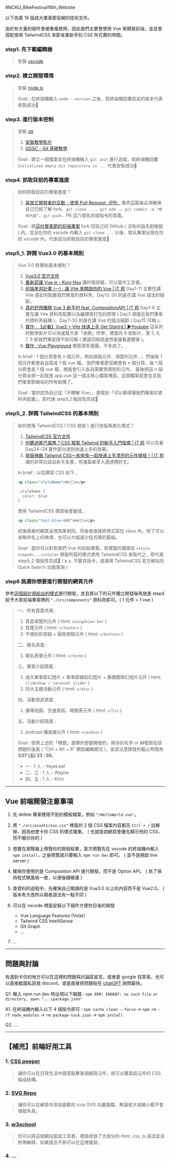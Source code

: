 #NCKU_BikeFestival16th_Website 

以下為第 16 屆成大單車節官網的技術文件。

由於有大量的組件會被重複使用，因此我們主要會使用 Vue 來開發前端，並且會搭配使用 TailwindCSS 來節省重新手刻 CSS 所花費的時間。

### step1. 先下載編輯器

> 安裝 [vscode](https://code.visualstudio.com/)

### step2. 建立開發環境

> 安裝 [node.js](https://nodejs.org/en/)
> 
> Goal : 
> 在終端機輸入 `node --verison` 之後，若終端機回覆目前的版本代表安裝成功🎊


### step3. 進行版本控制

> 安裝 [git](https://git-scm.com/)
> 
> 1. [安裝教學影片](https://progressbar.tw/posts/1)
> 2. [GDSC - Git 基礎教學](https://hackmd.io/@steven1lung/ncku-gdsc-git-tutorial)
> 
> Goal : 
> 建立一個檔案並在終端機輸入 `git init` 進行追蹤，若終端機回覆 `Initialized empty Git repository in ...` 代表安裝成功🎊


### step4. 抓取目前的專案進度

> 如何抓取目前的專案進度？
> 
> 1. [與其它開發者的互動 - 使用 Pull Request（PR）](https://gitbook.tw/chapters/github/pull-request)
> 看完這篇後必須確保自己已經了解 fork、`git clone ...`、`git add .`、`git commit -m "修改內容"`、`git push`、PR 這六個名詞或指令的意義。
> 
> Goal : 
> 將[這份單車節的前端專案](https://github.com/weikaibro/NCKU_BikeFestival16th_Website) fork 回自己的 Github ( 沒有的話先創帳號 ) 內，並且在你的 vscode 內輸入 `git clone ...` 以後，若此專案出現在你的 vscode 內，代表成功抓取目前的專案進度🎊


### step5_1. 詳閱 Vue3.0 的基本規則

> Vue 3.0 有哪些基本規則？
>
> 1. [Vue3.0 官方文件](https://vuejs.org/)
> 2. [重新認識 Vue.js - Kuro Hsu](https://book.vue.tw/)
> 講的很詳細，可以當作工具書。
> 3. [前端黑洞計畫 (一) : 讓 Vite 來開啟你的 Vue | IT 邦](https://ithelp.ithome.com.tw/users/20139636/ironman/3890)
> Day1-11 主要在講 Vite 是如何配置我們專案的資料夾，Day12-30 則是在講 Vue 語法的細節。
> 4. [真的好想離開 Vue 3 新手村 feat. CompositionAPI | IT 邦](https://ithelp.ithome.com.tw/users/20152606/ironman/5782)
> Day1-6 主要在講 Vite 資料夾配置以及編譯與打包的原理 ( Day3 很接近我們專案的資料夾結構 )，Day7-30 則是在講 Vue 的語法細節 ( Day15 可略 )。
> 5. [實作 : 【必看】Vue3 + Vite 快速上手 Get Startrd | ▶️Youtube](https://www.youtube.com/playlist?list=PLbOfcOk7bN42Kzp1wQsoLuU0vPUmFBe-X)
> 這系列的教學影片可以快速幫大家「收斂」所學，裡面共 9 部影片，第 5, 6, 7, 9 部我們專案用不到可略 ( 建議切兩倍速然後邊看邊實做 )。
> 6. [實作 : Vue Playground](https://vuejs.org/examples/#hello-world)
> 裡面很多寶藏，不多說了。
> 
> In brief :
> 1 個分頁會有 n 個元件，例如按鈕元件、導覽列元件...，然後每 1 個元件都會各自寫成 1 個 vue 檔。
> 我們單車節官網會有 n 個分頁，每 1 個分頁會是 1 個 vue 檔，裡面會引入各自需要使用到的元件。
> 最後把這 n 個分頁全部一起放進 app.vue 這一個主核心檔案裡面，這個檔案就會包含我們單車節網站的所有結構了。
> 
> Goal : 
> 當你認為自己從「不瞭解 Vue」，進階到「可以看得懂我們專案的資料夾配置」，即代表 step5_1 階段性完成🎊


### step5_2. 詳閱 TailwindCSS 的基本規則

> 如何使用 TailwindCSS ( CSS 框架 ) 進行排版與美化樣式？
>
> 1. [TailwindCSS 官方文件](https://tailwindcss.com/)
> 2. [你聽過尾巴風嗎 ? CSS 框架 Tailwind 的新手入門指南 | IT 邦](https://ithelp.ithome.com.tw/users/20152251/ironman/5809)
> 可以先看 Day24~28 實作部分達到快速上手的效果。
> 3. [排版神器 Tailwind CSS～和兔兔一起快速上手漂亮的元件開發！| IT 邦](https://ithelp.ithome.com.tw/users/20138853/ironman/3928?fbclid=IwAR3Jc9SXFImqhuc_7xuc_18N0CnnUkKmV73l1Ig_Uj90Pe2rgT-ZI93oD7Y)
> 講的非常白話且新手友善，有幾篇甚至入選達標好文。
> 
> In brief :
> 以往撰寫 CSS 如下...
> ```html
> <p class="styleName">Hello</p> 
> 
> .styleName {
>   color: blue
> }
> ```
> 使用 TailwindCSS 撰寫後會變成...
> ```html
> <p class="text-blue-600">Hello</p>
> ``` 
> 前後兩者的網頁呈現效果相同，而後者直接將樣式寫在 class 內，除了可以省略命名上的麻煩，也可以大幅減少程式碼的篇幅。
> 
> Goal : 
當你可以針對我們 Vue 的初始專案，將裡面的檔案從 `<style scoped>...</style>` 裡面所寫的樣式使用 TailwindCSS 來取代之，即代表 step5_2 階段性完成🎊
> ( p.s. 不要背指令，直接用 TailwindCSS 官方網站的 Quick Search 功能查詢 )

### step6 挑選你想要進行開發的網頁元件

參考[這個設計部給出的樣式](https://www.figma.com/file/oFImhUItKED7zAvxeQGnMc/2023%E5%96%AE%E8%BB%8A%E7%AF%80?node-id=0%3A1)進行開發，並且將以下的元件獨立開發後再放進 step4 給予大家前端專案裡的 `"./src/components"` 資料夾即可。( 1 元件 = 1 vue )

> 一、所有頁面共用 :
> 1. 頁首導覽列元件
> ( html: `navigation bar` )
> 2. 頁尾元件
> ( html: `</footer>` )
> 3. 不規則形按鈕 + 圓角按鈕元件
> ( html: `</button>` )
>
> 二、報名頁面 :
> 1. 報名表單元件
> ( html: `</form>` )
>
> 三、專案介紹頁面 :
> 1. 成大單車節幻燈片 + 單車節緣起幻燈片 + 籌備團隊幻燈片元件
> ( html: `slideshow / carousel slider` )
> 2. 四大主題活動元件
> ( html: `</div>` ) 
> 
> 四、活動資訊頁面 :
> 1. 展場地圖、交通資訊、時間表元件
> ( html: `</li>` )
> 
> 五、活動介紹頁面 :
> 1. podcast 播放器元件
> ( html: `</audio>` ) 
> 
> Goal :
依照上述的「標題」選擇你想要開發的，將你的名字 or 綽號寫在該標題的後面 ( "Ctrl + Alt + B" 開啟編輯模式 )，並且注意開發的截止時間為 **1/27 (五) 23 : 59**。
> - 一 : 1 人 - YeyeLeaf
> - 二、三 : 1 人 - Wayne
> - 四、五 : 1 人 - Kirin


<!-- > 
> 六、主題專欄頁面 :
> 1. ...
> 
> 七、科系博覽頁面 :
> 1. ...
> 
> 八、合作夥伴頁面 :
> 1. ...
> 
> 九、紀念品預購頁面 :
> 1. ...
>  -->


---

## Vue 前端開發注意事項

1. 先 delete 專案裡用不到的模板檔案，例如 `"/HelloWorld.vue"`。

2. 將 `"./src/assets/xxx.css"` 裡面的 2 個 CSS 檔案內容都先 `Ctrl + /` 註解掉，因為他會卡你 CSS 的樣式權重。
( 也就是說網頁會優先顯示他的 CSS，而不顯示你的 )

2. 想要在瀏覽器上預覽你的開發結果，首次預覽先在 vscode 的終端機內輸入 `npm install`，之後預覽就只要輸入 `npm run dev` 即可。
( 並不是開啟 live server )

3. 確保你使用的是 Composition API 進行開發，而不是 Option API。
( 為了保持程式碼風格一致，以便後續維護 )

4. 查資料的過程中，先確保自己閱讀的是 Vue3.0 以上的內容而不是 Vue2.0。
( 版本有大改所以兩者語法有一點不同 )

5. 可以在 vscode 裡面安裝以下插件方便你日後的開發
    - Vue Language Features (Volar)
    - Tailwind CSS IntelliSense
    - Git Graph
    - ...
6. ...

---

## 問題與討論

有遇到卡住的地方可以在這裡的問題與討論區留言，或者是 google 找答案，也可以直接截圖私訊我 discord，或是直接把問題貼在 [chatGPT](https://chat.openai.com/chat) 詢問最快。

Q1. 輸入 npm run dev 時出現以下報錯 :
`npm ERR! ENOENT: no such file or directory, open "...\package.json"`

A1. 在終端機內輸入以下 4 個指令即可 :
`npm cache clean --force` → `npm rm -rf node_modules` → `rm package-lock.json` → `npm install`

Q2.
...

---

## 【補充】前端好用工具

### 1. [CSS peeper](https://csspeeper.com/)

> 讓你可以在日常生活中隨意點擊某個網頁元件，就可以獲取該元件的 CSS 組成結構。

### 2. [SVG Repo](https://www.svgrepo.com/)

> 讓你可以在網頁中添加喜歡的 icon SVG 向量圖檔，無論放大或縮小都不會導致失真。

### 3. [w3school](https://www.w3schools.com/html/default.asp)

> 你可以將這個網站當成工具書，裡面收錄了大部分的 html, css, js 語法並且附帶解釋，如果語法不熟可以在這裡複習。

### 4. ...
